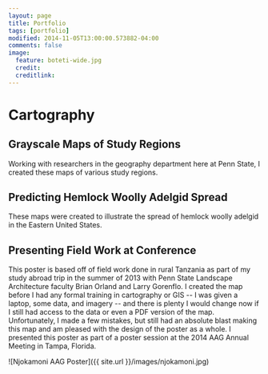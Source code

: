 ```yaml
---
layout: page
title: Portfolio
tags: [portfolio]
modified: 2014-11-05T13:00:00.573882-04:00
comments: false
image:
  feature: boteti-wide.jpg
  credit: 
  creditlink: 
---
```

# Cartography

## Grayscale Maps of Study Regions

Working with researchers in the geography department here at Penn State, I created these maps of various study regions.


## Predicting Hemlock Woolly Adelgid Spread

These maps were created to illustrate the spread of hemlock woolly adelgid in the Eastern United States.


## Presenting Field Work at Conference

This poster is based off of field work done in rural Tanzania as part of my study abroad trip in the summer of 2013 with Penn State Landscape Architecture faculty Brian Orland and Larry Gorenflo. I created the map before I had any formal training in cartography or GIS -- I was given a laptop, some data, and imagery -- and there is plenty I would change now if I still had access to the data or even a PDF version of the map. Unfortunately, I made a few mistakes, but still had an absolute blast making this map and am pleased with the design of the poster as a whole. I presented this poster as part of a poster session at the 2014 AAG Annual Meeting in Tampa, Florida.

![Njokamoni AAG Poster]({{ site.url }}/images/njokamoni.jpg)
